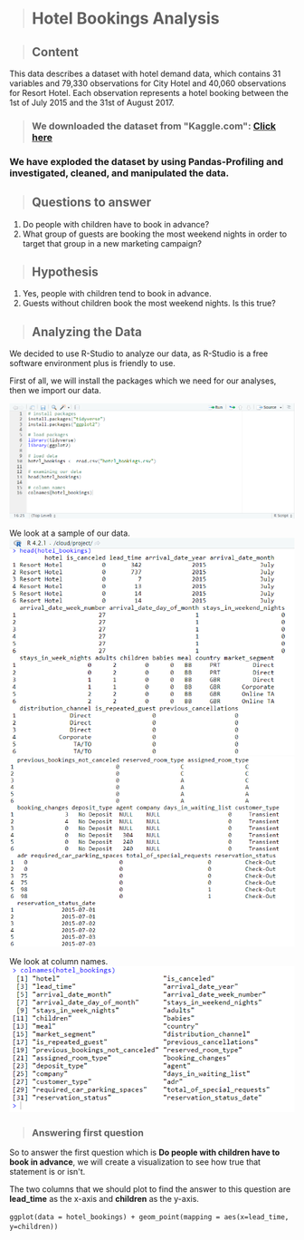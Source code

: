 > # Hotel Bookings Analysis

> ## Content
This data describes a dataset with hotel demand data, which contains 31 variables and 79,330 observations for City Hotel and 40,060 observations for Resort Hotel. Each observation represents a hotel booking between the 1st of July 2015 and the 31st of August 2017.

> ### We downloaded the dataset from "Kaggle.com": [Click here](https://www.kaggle.com/datasets/mojtaba142/hotel-booking)

### We have exploded the dataset by using Pandas-Profiling and investigated, cleaned, and manipulated the data.

> ## Questions to answer
1. Do people with children have to book in advance?
2. What group of guests are booking the most weekend nights in order to target that group in a new marketing campaign?

> ## Hypothesis
1. Yes, people with children tend to book in advance.
2. Guests without children book the most weekend nights. Is this true?


> ## Analyzing the Data

We decided to use R-Studio to analyze our data, as R-Studio is a free software environment plus is friendly to use.

First of all, we will install the packages which we need for our analyses, then we import our data.

![](images/image-1.png)

We look at a sample of our data.
![](images/image-2.png) 
![](images/image-3.png)

We look at column names.
![](images/image-4.png)


> ### Answering first question

So to answer the first question which is **Do people with children have to book in advance**, we will create a visualization to see how true that statement is or isn't.

The two columns that we should plot to find the answer to this question are **lead_time** as the x-axis and **children** as the y-axis.

`ggplot(data = hotel_bookings) + geom_point(mapping = aes(x=lead_time, y=children))`


